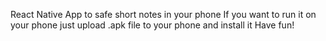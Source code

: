 React Native App to safe short notes in your phone
If you want to run it on your phone just upload .apk file to your phone and install it
Have fun! 
